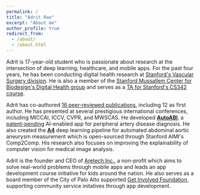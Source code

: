 ```yaml
---
permalink: /
title: "Adrit Rao"
excerpt: "About me"
author_profile: true
redirect_from: 
  - /about/
  - /about.html
---
```


Adrit is 17-year-old student who is passionate about research at the intersection of deep learning, healthcare, and mobile apps. For the past four years, he has been conducting digital health research at [Stanford's Vascular Surgery division](https://profiles.stanford.edu/adrit-rao). He is also a member of the [Stanford Mussallem Center for Biodesign's Digital Health group](https://bdh.stanford.edu/team) and serves as a [TA for Stanford's CS342 course](https://bdh.stanford.edu/people/adrit-rao).

Adrit has co-authored [16 peer-reviewed publications](https://scholar.google.com/citations?user=g1Kz9DIAAAAJ&hl=en&oi=ao), including 12 as first author. He has presented at several prestigious international conferences, including MICCAI, ICCV, CVPR, and MWSCAS. He developed [**AutoABI**](https://www.autoabi.app), a [patent-pending](https://techfinder.stanford.edu/technology/using-deep-learning-predict-ankle-brachial-index-doppler-sounds-diabetic-patients) AI-enabled app for peripheral artery disease diagnosis. He also created the [**A4**](https://github.com/StanfordMIMI/Comp2Comp?tab=readme-ov-file#aaa-segmentation-and-maximum-diameter-measurement) deep learning pipeline for automated abdominal aortic aneurysm measurement which is open-sourced through Stanford AIMI's Comp2Comp. His research also focuses on improving the explainability of computer vision for medical image analysis.

Adrit is the founder and CEO of [Aretech Inc.](http://xn--artech-4ua.com/), a non-profit which aims to solve real-world problems through mobile apps and leads an app development course initiative for kids around the nation. He also serves as a board member of the City of Palo Alto supported [Get Involved Foundation](https://www.getinvolvedfoundation.org), supporting community service initatives through app development. 
